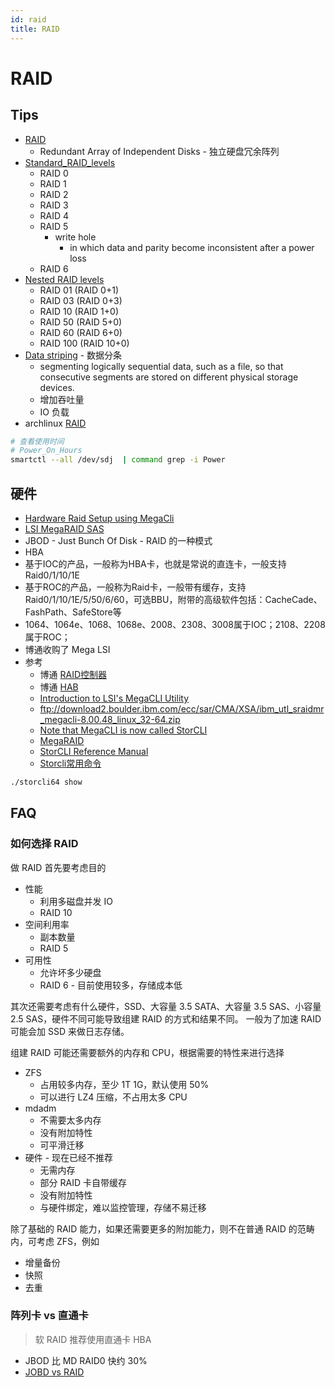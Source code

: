 ```yaml
---
id: raid
title: RAID
---
```


# RAID

## Tips
* [RAID](https://en.wikipedia.org/wiki/RAID)
  * Redundant Array of Independent Disks - 独立硬盘冗余阵列
* [Standard_RAID_levels](https://en.wikipedia.org/wiki/Standard_RAID_levels)
  *	RAID 0
  *	RAID 1
  *	RAID 2
  *	RAID 3
  *	RAID 4
  *	RAID 5
    * write hole
      * in which data and parity become inconsistent	after a	power loss
  *	RAID 6
* [Nested RAID levels](https://en.wikipedia.org/wiki/Nested_RAID_levels)
  *	RAID 01 (RAID 0+1)
  *	RAID 03 (RAID 0+3)
  *	RAID 10 (RAID 1+0)
  *	RAID 50 (RAID 5+0)
  *	RAID 60 (RAID 6+0)
  *	RAID 100 (RAID 10+0)
* [Data striping](https://en.wikipedia.org/wiki/Data_striping) - 数据分条
  * segmenting logically sequential data, such as a file, so that consecutive segments are stored on different physical storage devices.
  * 增加吞吐量
  * IO 负载
* archlinux [RAID](https://wiki.archlinux.org/index.php/RAID)

```bash
# 查看使用时间
# Power_On_Hours
smartctl --all /dev/sdj  | command grep -i Power
```

## 硬件
* [Hardware Raid Setup using MegaCli](https://raid.wiki.kernel.org/index.php/Hardware_Raid_Setup_using_MegaCli)
* [LSI MegaRAID SAS](https://hwraid.le-vert.net/wiki/LSIMegaRAIDSAS)
* JBOD - Just Bunch Of Disk - RAID 的一种模式
* HBA
* 基于IOC的产品，一般称为HBA卡，也就是常说的直连卡，一般支持Raid0/1/10/1E
* 基于ROC的产品，一般称为Raid卡，一般带有缓存，支持Raid0/1/10/1E/5/50/6/60，可选BBU，附带的高级软件包括：CacheCade、FashPath、SafeStore等
* 1064、1064e、1068、1068e、2008、2308、3008属于IOC；2108、2208属于ROC；
* 博通收购了 Mega LSI
* 参考
  * 博通 [RAID控制器](https://www.broadcom.com/products/storage/raid-controllers/)
  * 博通 [HAB](https://www.broadcom.com/products/storage/host-bus-adapters/)
  * [Introduction to LSI's MegaCLI Utility](https://www.cisco.com/c/en/us/support/docs/servers-unified-computing/ucs-c-series-rack-servers/115020-intro-lsi-megacli-00.html)
  * ftp://download2.boulder.ibm.com/ecc/sar/CMA/XSA/ibm_utl_sraidmr_megacli-8.00.48_linux_32-64.zip
  * [Note that MegaCLI is now called StorCLI](https://www.thomas-krenn.com/en/wiki/StorCLI)
  * [MegaRAID](https://www.thomas-krenn.com/en/download.html?product=12190)
  * [StorCLI Reference Manual](https://docs.broadcom.com/docs/12352476)
  * [Storcli常用命令](http://blog.51cto.com/mofesi/1309251)


```bash
./storcli64 show
```

## FAQ

### 如何选择 RAID
做 RAID 首先要考虑目的

* 性能
  * 利用多磁盘并发 IO
  * RAID 10
* 空间利用率
  * 副本数量
  * RAID 5
* 可用性
  * 允许坏多少硬盘
  * RAID 6 - 目前使用较多，存储成本低

其次还需要考虑有什么硬件，SSD、大容量 3.5 SATA、大容量 3.5 SAS、小容量 2.5 SAS，硬件不同可能导致组建 RAID 的方式和结果不同。
一般为了加速 RAID 可能会加 SSD 来做日志存储。

组建 RAID 可能还需要额外的内存和 CPU，根据需要的特性来进行选择

* ZFS
  * 占用较多内存，至少 1T 1G，默认使用 50%
  * 可以进行 LZ4 压缩，不占用太多 CPU
* mdadm
  * 不需要太多内存
  * 没有附加特性
  * 可平滑迁移
* 硬件 - 现在已经不推荐
  * 无需内存
  * 部分 RAID 卡自带缓存
  * 没有附加特性
  * 与硬件绑定，难以监控管理，存储不易迁移

除了基础的 RAID 能力，如果还需要更多的附加能力，则不在普通 RAID 的范畴内，可考虑 ZFS，例如

* 增量备份
* 快照
* 去重

### 阵列卡 vs 直通卡
> 软 RAID 推荐使用直通卡 HBA

* JBOD 比 MD RAID0 快约 30%
* [JOBD vs RAID](https://tobert.github.io/post/2014-06-17-jbod-vs-raid.html)
